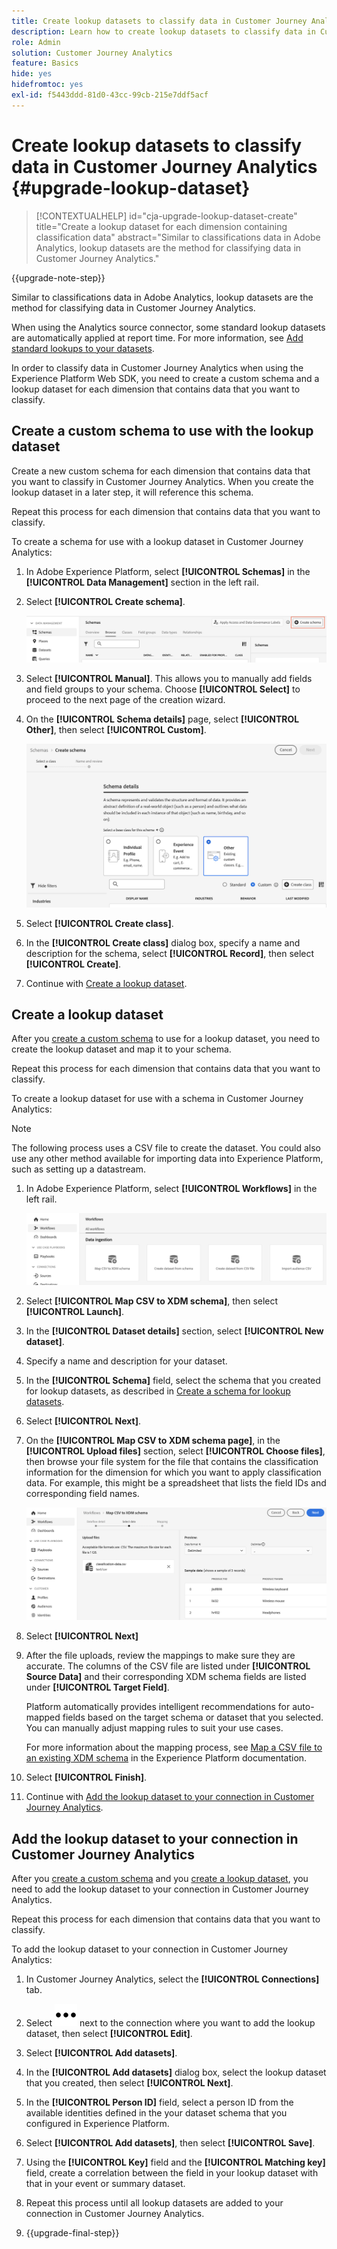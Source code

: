 ```yaml
---
title: Create lookup datasets to classify data in Customer Journey Analytics
description: Learn how to create lookup datasets to classify data in Customer Journey Analytics
role: Admin
solution: Customer Journey Analytics
feature: Basics
hide: yes
hidefromtoc: yes
exl-id: f5443ddd-81d0-43cc-99cb-215e7ddf5acf
---
```

# Create lookup datasets to classify data in Customer Journey Analytics {#upgrade-lookup-dataset}

<!-- markdownlint-disable MD034 -->

>[!CONTEXTUALHELP]
>id="cja-upgrade-lookup-dataset-create"
>title="Create a lookup dataset for each dimension containing classification data"
>abstract="Similar to classifications data in Adobe Analytics, lookup datasets are the method for classifying data in Customer Journey Analytics."

<!-- markdownlint-enable MD034 -->

{{upgrade-note-step}}

Similar to classifications data in Adobe Analytics, lookup datasets are the method for classifying data in Customer Journey Analytics. 

When using the Analytics source connector, some standard lookup datasets are automatically applied at report time. For more information, see [Add standard lookups to your datasets](/help/connections/standard-lookups.md).

In order to classify data in Customer Journey Analytics when using the Experience Platform Web SDK, you need to create a custom schema and a lookup dataset for each dimension that contains data that you want to classify.

## Create a custom schema to use with the lookup dataset

Create a new custom schema for each dimension that contains data that you want to classify in Customer Journey Analytics. When you create the lookup dataset in a later step, it will reference this schema. 

Repeat this process for each dimension that contains data that you want to classify.

To create a schema for use with a lookup dataset in Customer Journey Analytics:

1. In Adobe Experience Platform, select **[!UICONTROL Schemas]** in the **[!UICONTROL Data Management]** section in the left rail.

1. Select **[!UICONTROL Create schema]**.

   ![Create schema button](assets/schema-create.png)

1. Select **[!UICONTROL Manual]**. This allows you to manually add fields and field groups to your schema. Choose **[!UICONTROL Select]** to proceed to the next page of the creation wizard.  

1. On the **[!UICONTROL Schema details]** page, select **[!UICONTROL Other]**, then select **[!UICONTROL Custom]**.

   ![Create custom](assets/schema-custom.png)

1. Select **[!UICONTROL Create class]**.

   <!-- add screenshot -->

1. In the **[!UICONTROL Create class]** dialog box, specify a name and description for the schema, select **[!UICONTROL Record]**, then select **[!UICONTROL Create]**.

1. Continue with [Create a lookup dataset](#create-a-lookup-dataset).

## Create a lookup dataset

After you [create a custom schema](#create-a-custom-schema-to-use-with-the-lookup-dataset) to use for a lookup dataset, you need to create the lookup dataset and map it to your schema.

Repeat this process for each dimension that contains data that you want to classify.

To create a lookup dataset for use with a schema in Customer Journey Analytics:

>[!NOTE]
>
>The following process uses a CSV file to create the dataset. You could also use any other method available for importing data into Experience Platform, such as setting up a datastream.

1. In Adobe Experience Platform, select **[!UICONTROL Workflows]** in the left rail. 

   ![Create custom](assets/lookup-dataset-workflows.png)

1. Select **[!UICONTROL Map CSV to XDM schema]**, then select **[!UICONTROL Launch]**.

1. In the **[!UICONTROL Dataset details]** section, select **[!UICONTROL New dataset]**.

1. Specify a name and description for your dataset.

1. In the **[!UICONTROL Schema]** field, select the schema that you created for lookup datasets, as described in [Create a schema for lookup datasets](#create-a-schema-for-lookup-datasets).

1. Select **[!UICONTROL Next]**.

1. On the **[!UICONTROL Map CSV to XDM schema page]**, in the **[!UICONTROL Upload files]** section, select **[!UICONTROL Choose files]**, then browse your file system for the file that contains the classification information for the dimension for which you want to apply classification data. For example, this might be a spreadsheet that lists the field IDs and corresponding field names. <!-- correct? How can I better explain what this file is?-->

   ![Map CSV file](assets/lookup-map-csv.png)

1. Select **[!UICONTROL Next]**

1. After the file uploads, review the mappings to make sure they are accurate. The columns of the CSV file are listed under **[!UICONTROL Source Data]** and their corresponding XDM schema fields are listed under **[!UICONTROL Target Field]**.

   Platform automatically provides intelligent recommendations for auto-mapped fields based on the target schema or dataset that you selected. You can manually adjust mapping rules to suit your use cases.

   For more information about the mapping process, see [Map a CSV file to an existing XDM schema](https://experienceleague.adobe.com/en/docs/experience-platform/ingestion/tutorials/map-csv/existing-schema) in the Experience Platform documentation.

1. Select **[!UICONTROL Finish]**.

1. Continue with [Add the lookup dataset to your connection in Customer Journey Analytics](#add-the-lookup-dataset-to-your-connection-in-customer-journey-analytics).

## Add the lookup dataset to your connection in Customer Journey Analytics 

After you [create a custom schema](#create-a-custom-schema-to-use-with-the-lookup-dataset) and you [create a lookup dataset](#create-a-lookup-dataset), you need to add the lookup dataset to your connection in Customer Journey Analytics.

Repeat this process for each dimension that contains data that you want to classify.

To add the lookup dataset to your connection in Customer Journey Analytics:

1. In Customer Journey Analytics, select the **[!UICONTROL Connections]** tab.

1. Select ![More icon](assets/More.svg) next to the connection where you want to add the lookup dataset, then select **[!UICONTROL Edit]**.

   <!-- add screenshot -->

1. Select **[!UICONTROL Add datasets]**.

1. In the **[!UICONTROL Add datasets]** dialog box, select the lookup dataset that you created, then select **[!UICONTROL Next]**. 

1. In the **[!UICONTROL Person ID]** field, select a person ID from the available identities defined in the your dataset schema that you configured in Experience Platform. <!-- fill out other fields? -->

1. Select **[!UICONTROL Add datasets]**, then select **[!UICONTROL Save]**.

   <!-- is there a step right in between here where you select the dataset -->

1. Using the **[!UICONTROL Key]** field and the **[!UICONTROL Matching key]** field, create a correlation between the field in your lookup dataset with that in your event or summary dataset. 

1. Repeat this process until all lookup datasets are added to your connection in Customer Journey Analytics.

1. {{upgrade-final-step}}


